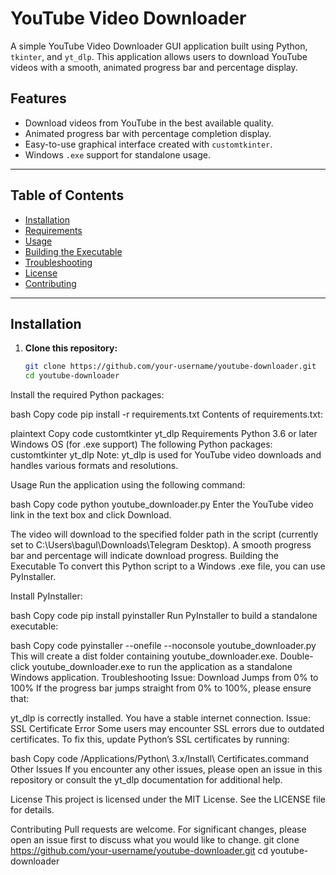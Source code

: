 # YouTube Video Downloader

A simple YouTube Video Downloader GUI application built using Python, `tkinter`, and `yt_dlp`. This application allows users to download YouTube videos with a smooth, animated progress bar and percentage display.

## Features

- Download videos from YouTube in the best available quality.
- Animated progress bar with percentage completion display.
- Easy-to-use graphical interface created with `customtkinter`.
- Windows `.exe` support for standalone usage.

---

## Table of Contents

- [Installation](#installation)
- [Requirements](#requirements)
- [Usage](#usage)
- [Building the Executable](#building-the-executable)
- [Troubleshooting](#troubleshooting)
- [License](#license)
- [Contributing](#contributing)

---

## Installation

1. **Clone this repository:**

   ```bash
   git clone https://github.com/your-username/youtube-downloader.git
   cd youtube-downloader
Install the required Python packages:

bash
Copy code
pip install -r requirements.txt
Contents of requirements.txt:

plaintext
Copy code
customtkinter
yt_dlp
Requirements
Python 3.6 or later
Windows OS (for .exe support)
The following Python packages:
customtkinter
yt_dlp
Note: yt_dlp is used for YouTube video downloads and handles various formats and resolutions.

Usage
Run the application using the following command:

bash
Copy code
python youtube_downloader.py
Enter the YouTube video link in the text box and click Download.

The video will download to the specified folder path in the script (currently set to C:\Users\bagul\Downloads\Telegram Desktop).
A smooth progress bar and percentage will indicate download progress.
Building the Executable
To convert this Python script to a Windows .exe file, you can use PyInstaller.

Install PyInstaller:

bash
Copy code
pip install pyinstaller
Run PyInstaller to build a standalone executable:

bash
Copy code
pyinstaller --onefile --noconsole youtube_downloader.py
This will create a dist folder containing youtube_downloader.exe.
Double-click youtube_downloader.exe to run the application as a standalone Windows application.
Troubleshooting
Issue: Download Jumps from 0% to 100%
If the progress bar jumps straight from 0% to 100%, please ensure that:

yt_dlp is correctly installed.
You have a stable internet connection.
Issue: SSL Certificate Error
Some users may encounter SSL errors due to outdated certificates. To fix this, update Python’s SSL certificates by running:

bash
Copy code
/Applications/Python\ 3.x/Install\ Certificates.command
Other Issues
If you encounter any other issues, please open an issue in this repository or consult the yt_dlp documentation for additional help.

License
This project is licensed under the MIT License. See the LICENSE file for details.

Contributing
Pull requests are welcome. For significant changes, please open an issue first to discuss what you would like to change.
   git clone https://github.com/your-username/youtube-downloader.git
   cd youtube-downloader
